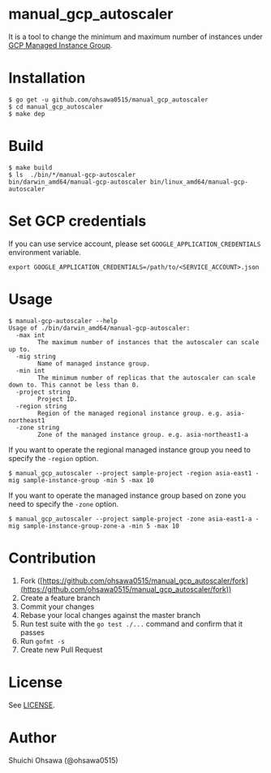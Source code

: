 manual_gcp_autoscaler
====


It is a tool to change the minimum and maximum number of instances under [GCP Managed Instance Group](https://cloud.google.com/compute/docs/instance-groups/).

# Installation

```console
$ go get -u github.com/ohsawa0515/manual_gcp_autoscaler
$ cd manual_gcp_autoscaler
$ make dep
```

# Build

```console
$ make build
$ ls  ./bin/*/manual-gcp-autoscaler
bin/darwin_amd64/manual-gcp-autoscaler bin/linux_amd64/manual-gcp-autoscaler
```

# Set GCP credentials

If you can use service account, please set `GOOGLE_APPLICATION_CREDENTIALS` environment variable.

```console
export GOOGLE_APPLICATION_CREDENTIALS=/path/to/<SERVICE_ACCOUNT>.json
```

# Usage

```console
$ manual-gcp-autoscaler --help
Usage of ./bin/darwin_amd64/manual-gcp-autoscaler:
  -max int
        The maximum number of instances that the autoscaler can scale up to.
  -mig string
        Name of managed instance group.
  -min int
        The minimum number of replicas that the autoscaler can scale down to. This cannot be less than 0.
  -project string
        Project ID.
  -region string
        Region of the managed regional instance group. e.g. asia-northeast1
  -zone string
        Zone of the managed instance group. e.g. asia-northeast1-a
```

If you want to operate the regional managed instance group you need to specify the `-region` option.

```console
$ manual_gcp_autoscaler --project sample-project -region asia-east1 -mig sample-instance-group -min 5 -max 10
```

If you want to operate the managed instance group based on zone you need to specify the `-zone` option.

```console
$ manual_gcp_autoscaler --project sample-project -zone asia-east1-a -mig sample-instance-group-zone-a -min 5 -max 10
```

# Contribution

1. Fork ([https://github.com/ohsawa0515/manual_gcp_autoscaler/fork](https://github.com/ohsawa0515/manual_gcp_autoscaler/fork))
2. Create a feature branch
3. Commit your changes
4. Rebase your local changes against the master branch
5. Run test suite with the `go test ./...` command and confirm that it passes
6. Run `gofmt -s`
7. Create new Pull Request

# License

See [LICENSE](https://github.com/ohsawa0515/manual_gcp_autoscaler/blob/master/LICENSE).

# Author

Shuichi Ohsawa (@ohsawa0515)
